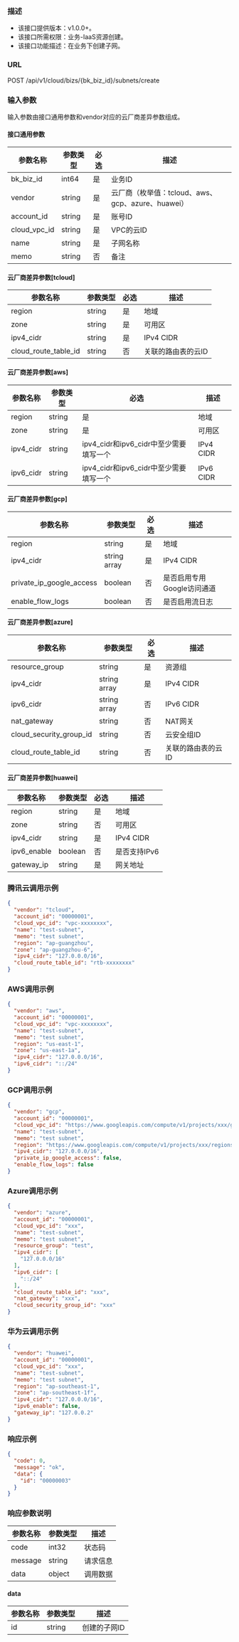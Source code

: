 ### 描述

- 该接口提供版本：v1.0.0+。
- 该接口所需权限：业务-IaaS资源创建。
- 该接口功能描述：在业务下创建子网。

### URL

POST /api/v1/cloud/bizs/{bk_biz_id}/subnets/create

### 输入参数

输入参数由接口通用参数和vendor对应的云厂商差异参数组成。

#### 接口通用参数

| 参数名称         | 参数类型   | 必选  | 描述                                   |
|--------------|--------|-----|--------------------------------------|
| bk_biz_id    | int64  | 是   | 业务ID                                 |
| vendor       | string | 是   | 云厂商（枚举值：tcloud、aws、gcp、azure、huawei） |
| account_id   | string | 是   | 账号ID                                 |
| cloud_vpc_id | string | 是   | VPC的云ID                              |
| name         | string | 是   | 子网名称                                 |
| memo         | string | 否   | 备注                                   |

#### 云厂商差异参数[tcloud]

| 参数名称                 | 参数类型   | 必选  | 描述         |
|----------------------|--------|-----|------------|
| region               | string | 是   | 地域         |
| zone                 | string | 是   | 可用区        |
| ipv4_cidr            | string | 是   | IPv4 CIDR  |
| cloud_route_table_id | string | 否   | 关联的路由表的云ID |

#### 云厂商差异参数[aws]

| 参数名称      | 参数类型   | 必选                           | 描述        |
|-----------|--------|------------------------------|-----------|
| region    | string | 是                            | 地域        |
| zone      | string | 是                            | 可用区       |
| ipv4_cidr | string | ipv4_cidr和ipv6_cidr中至少需要填写一个 | IPv4 CIDR |
| ipv6_cidr | string | ipv4_cidr和ipv6_cidr中至少需要填写一个 | IPv6 CIDR |

#### 云厂商差异参数[gcp]

| 参数名称                     | 参数类型         | 必选  | 描述               |
|--------------------------|--------------|-----|------------------|
| region                   | string       | 是   | 地域               |
| ipv4_cidr                | string array | 是   | IPv4 CIDR        |
| private_ip_google_access | boolean      | 否   | 是否启用专用Google访问通道 |
| enable_flow_logs         | boolean      | 否   | 是否启用流日志          |

#### 云厂商差异参数[azure]

| 参数名称                    | 参数类型         | 必选  | 描述         |
|-------------------------|--------------|-----|------------|
| resource_group          | string       | 是   | 资源组        |
| ipv4_cidr               | string array | 是   | IPv4 CIDR  |
| ipv6_cidr               | string array | 否   | IPv6 CIDR  |
| nat_gateway             | string       | 否   | NAT网关      |
| cloud_security_group_id | string       | 否   | 云安全组ID     |
| cloud_route_table_id    | string       | 否   | 关联的路由表的云ID |

#### 云厂商差异参数[huawei]

| 参数名称        | 参数类型    | 必选  | 描述        |
|-------------|---------|-----|-----------|
| region      | string  | 是   | 地域        |
| zone        | string  | 否   | 可用区       |
| ipv4_cidr   | string  | 是   | IPv4 CIDR |
| ipv6_enable | boolean | 否   | 是否支持IPv6  |
| gateway_ip  | string  | 是   | 网关地址      |

### 腾讯云调用示例

```json
{
  "vendor": "tcloud",
  "account_id": "00000001",
  "cloud_vpc_id": "vpc-xxxxxxxx",
  "name": "test-subnet",
  "memo": "test subnet",
  "region": "ap-guangzhou",
  "zone": "ap-guangzhou-6",
  "ipv4_cidr": "127.0.0.0/16",
  "cloud_route_table_id": "rtb-xxxxxxxx"
}
```

### AWS调用示例

```json
{
  "vendor": "aws",
  "account_id": "00000001",
  "cloud_vpc_id": "vpc-xxxxxxxx",
  "name": "test-subnet",
  "memo": "test subnet",
  "region": "us-east-1",
  "zone": "us-east-1a",
  "ipv4_cidr": "127.0.0.0/16",
  "ipv6_cidr": "::/24"
}
```

### GCP调用示例

```json
{
  "vendor": "gcp",
  "account_id": "00000001",
  "cloud_vpc_id": "https://www.googleapis.com/compute/v1/projects/xxx/global/networks/test",
  "name": "test-subnet",
  "memo": "test subnet",
  "region": "https://www.googleapis.com/compute/v1/projects/xxx/regions/us-west1",
  "ipv4_cidr": "127.0.0.0/16",
  "private_ip_google_access": false,
  "enable_flow_logs": false
}
```

### Azure调用示例

```json
{
  "vendor": "azure",
  "account_id": "00000001",
  "cloud_vpc_id": "xxx",
  "name": "test-subnet",
  "memo": "test subnet",
  "resource_group": "test",
  "ipv4_cidr": [
    "127.0.0.0/16"
  ],
  "ipv6_cidr": [
    "::/24"
  ],
  "cloud_route_table_id": "xxx",
  "nat_gateway": "xxx",
  "cloud_security_group_id": "xxx"
}
```

### 华为云调用示例

```json
{
  "vendor": "huawei",
  "account_id": "00000001",
  "cloud_vpc_id": "xxx",
  "name": "test-subnet",
  "memo": "test subnet",
  "region": "ap-southeast-1",
  "zone": "ap-southeast-1f",
  "ipv4_cidr": "127.0.0.0/16",
  "ipv6_enable": false,
  "gateway_ip": "127.0.0.2"
}
```

### 响应示例

```json
{
  "code": 0,
  "message": "ok",
  "data": {
    "id": "00000003"
  }
}
```

### 响应参数说明

| 参数名称    | 参数类型   | 描述   |
|---------|--------|------|
| code    | int32  | 状态码  |
| message | string | 请求信息 |
| data    | object | 调用数据 |

#### data

| 参数名称 | 参数类型   | 描述      |
|------|--------|---------|
| id   | string | 创建的子网ID |
